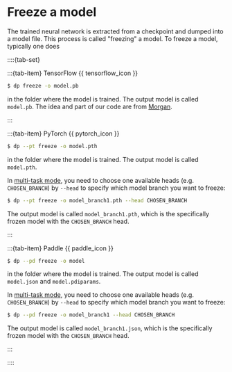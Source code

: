 # Freeze a model

The trained neural network is extracted from a checkpoint and dumped into a model file. This process is called "freezing" a model.
To freeze a model, typically one does

::::{tab-set}

:::{tab-item} TensorFlow {{ tensorflow_icon }}

```bash
$ dp freeze -o model.pb
```

in the folder where the model is trained. The output model is called `model.pb`.
The idea and part of our code are from [Morgan](https://blog.metaflow.fr/tensorflow-how-to-freeze-a-model-and-serve-it-with-a-python-api-d4f3596b3adc).

:::

:::{tab-item} PyTorch {{ pytorch_icon }}

```bash
$ dp --pt freeze -o model.pth
```

in the folder where the model is trained. The output model is called `model.pth`.

In [multi-task mode](../train/multi-task-training), you need to choose one available heads (e.g. `CHOSEN_BRANCH`) by `--head`
to specify which model branch you want to freeze:

```bash
$ dp --pt freeze -o model_branch1.pth --head CHOSEN_BRANCH
```

The output model is called `model_branch1.pth`, which is the specifically frozen model with the `CHOSEN_BRANCH` head.

:::

:::{tab-item} Paddle {{ paddle_icon }}

```bash
$ dp --pd freeze -o model
```

in the folder where the model is trained. The output model is called `model.json` and `model.pdiparams`.

In [multi-task mode](../train/multi-task-training-pd.md), you need to choose one available heads (e.g. `CHOSEN_BRANCH`) by `--head`
to specify which model branch you want to freeze:

```bash
$ dp --pd freeze -o model_branch1 --head CHOSEN_BRANCH
```

The output model is called `model_branch1.json`, which is the specifically frozen model with the `CHOSEN_BRANCH` head.

:::

::::
